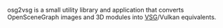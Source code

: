 osg2vsg is a small utility library and application that converts OpenSceneGraph images and 3D modules into [VSG](https://github.com/vsg-dev/VulkanSceneGraph)/Vulkan equivalents.
